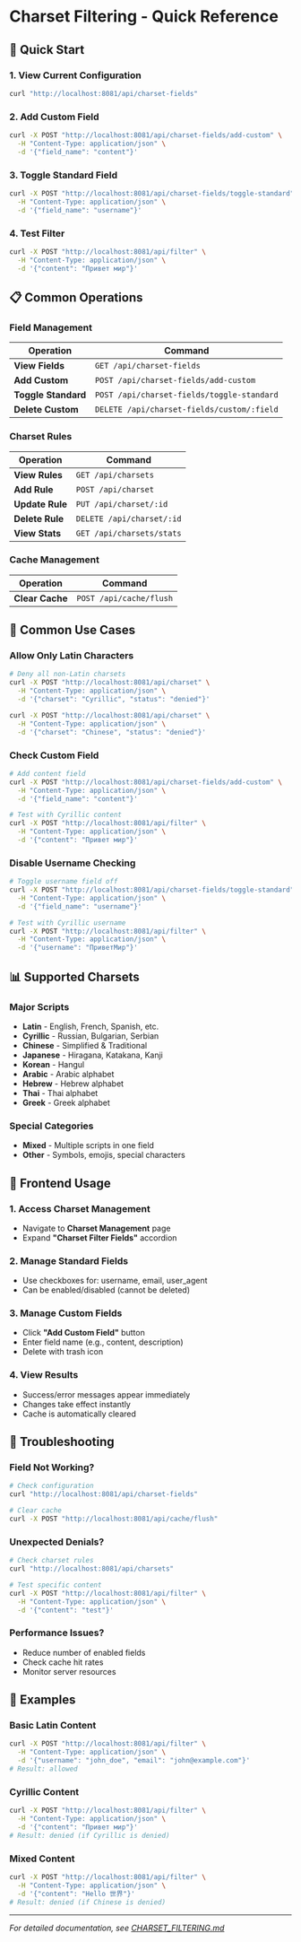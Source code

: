 # Charset Filtering - Quick Reference

## 🚀 Quick Start

### 1. View Current Configuration
```bash
curl "http://localhost:8081/api/charset-fields"
```

### 2. Add Custom Field
```bash
curl -X POST "http://localhost:8081/api/charset-fields/add-custom" \
  -H "Content-Type: application/json" \
  -d '{"field_name": "content"}'
```

### 3. Toggle Standard Field
```bash
curl -X POST "http://localhost:8081/api/charset-fields/toggle-standard" \
  -H "Content-Type: application/json" \
  -d '{"field_name": "username"}'
```

### 4. Test Filter
```bash
curl -X POST "http://localhost:8081/api/filter" \
  -H "Content-Type: application/json" \
  -d '{"content": "Привет мир"}'
```

## 📋 Common Operations

### Field Management
| Operation | Command |
|-----------|---------|
| **View Fields** | `GET /api/charset-fields` |
| **Add Custom** | `POST /api/charset-fields/add-custom` |
| **Toggle Standard** | `POST /api/charset-fields/toggle-standard` |
| **Delete Custom** | `DELETE /api/charset-fields/custom/:field` |

### Charset Rules
| Operation | Command |
|-----------|---------|
| **View Rules** | `GET /api/charsets` |
| **Add Rule** | `POST /api/charset` |
| **Update Rule** | `PUT /api/charset/:id` |
| **Delete Rule** | `DELETE /api/charset/:id` |
| **View Stats** | `GET /api/charsets/stats` |

### Cache Management
| Operation | Command |
|-----------|---------|
| **Clear Cache** | `POST /api/cache/flush` |

## 🎯 Common Use Cases

### Allow Only Latin Characters
```bash
# Deny all non-Latin charsets
curl -X POST "http://localhost:8081/api/charset" \
  -H "Content-Type: application/json" \
  -d '{"charset": "Cyrillic", "status": "denied"}'

curl -X POST "http://localhost:8081/api/charset" \
  -H "Content-Type: application/json" \
  -d '{"charset": "Chinese", "status": "denied"}'
```

### Check Custom Field
```bash
# Add content field
curl -X POST "http://localhost:8081/api/charset-fields/add-custom" \
  -H "Content-Type: application/json" \
  -d '{"field_name": "content"}'

# Test with Cyrillic content
curl -X POST "http://localhost:8081/api/filter" \
  -H "Content-Type: application/json" \
  -d '{"content": "Привет мир"}'
```

### Disable Username Checking
```bash
# Toggle username field off
curl -X POST "http://localhost:8081/api/charset-fields/toggle-standard" \
  -H "Content-Type: application/json" \
  -d '{"field_name": "username"}'

# Test with Cyrillic username
curl -X POST "http://localhost:8081/api/filter" \
  -H "Content-Type: application/json" \
  -d '{"username": "ПриветМир"}'
```

## 📊 Supported Charsets

### Major Scripts
- **Latin** - English, French, Spanish, etc.
- **Cyrillic** - Russian, Bulgarian, Serbian
- **Chinese** - Simplified & Traditional
- **Japanese** - Hiragana, Katakana, Kanji
- **Korean** - Hangul
- **Arabic** - Arabic alphabet
- **Hebrew** - Hebrew alphabet
- **Thai** - Thai alphabet
- **Greek** - Greek alphabet

### Special Categories
- **Mixed** - Multiple scripts in one field
- **Other** - Symbols, emojis, special characters

## 🔧 Frontend Usage

### 1. Access Charset Management
- Navigate to **Charset Management** page
- Expand **"Charset Filter Fields"** accordion

### 2. Manage Standard Fields
- Use checkboxes for: username, email, user_agent
- Can be enabled/disabled (cannot be deleted)

### 3. Manage Custom Fields
- Click **"Add Custom Field"** button
- Enter field name (e.g., content, description)
- Delete with trash icon

### 4. View Results
- Success/error messages appear immediately
- Changes take effect instantly
- Cache is automatically cleared

## 🚨 Troubleshooting

### Field Not Working?
```bash
# Check configuration
curl "http://localhost:8081/api/charset-fields"

# Clear cache
curl -X POST "http://localhost:8081/api/cache/flush"
```

### Unexpected Denials?
```bash
# Check charset rules
curl "http://localhost:8081/api/charsets"

# Test specific content
curl -X POST "http://localhost:8081/api/filter" \
  -H "Content-Type: application/json" \
  -d '{"content": "test"}'
```

### Performance Issues?
- Reduce number of enabled fields
- Check cache hit rates
- Monitor server resources

## 📝 Examples

### Basic Latin Content
```bash
curl -X POST "http://localhost:8081/api/filter" \
  -H "Content-Type: application/json" \
  -d '{"username": "john_doe", "email": "john@example.com"}'
# Result: allowed
```

### Cyrillic Content
```bash
curl -X POST "http://localhost:8081/api/filter" \
  -H "Content-Type: application/json" \
  -d '{"content": "Привет мир"}'
# Result: denied (if Cyrillic is denied)
```

### Mixed Content
```bash
curl -X POST "http://localhost:8081/api/filter" \
  -H "Content-Type: application/json" \
  -d '{"content": "Hello 世界"}'
# Result: denied (if Chinese is denied)
```

---

*For detailed documentation, see [CHARSET_FILTERING.md](./CHARSET_FILTERING.md)* 